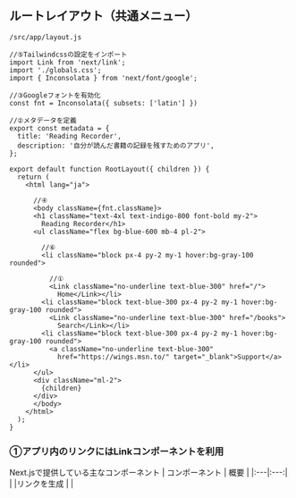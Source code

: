 ## ルートレイアウト（共通メニュー）
```
/src/app/layout.js

//⑤Tailwindcssの設定をインポート
import Link from 'next/link';
import './globals.css';
import { Inconsolata } from 'next/font/google';

//③Googleフォントを有効化
const fnt = Inconsolata({ subsets: ['latin'] })

//②メタデータを定義
export const metadata = {
  title: 'Reading Recorder',
  description: '自分が読んだ書籍の記録を残すためのアプリ',
};

export default function RootLayout({ children }) {
  return (
    <html lang="ja">

      //④
      <body className={fnt.className}>
      <h1 className="text-4xl text-indigo-800 font-bold my-2">
        Reading Recorder</h1>
      <ul className="flex bg-blue-600 mb-4 pl-2">

        //⑥
        <li className="block px-4 py-2 my-1 hover:bg-gray-100 rounded">

          //①
          <Link className="no-underline text-blue-300" href="/">
            Home</Link></li>
        <li className="block text-blue-300 px-4 py-2 my-1 hover:bg-gray-100 rounded">
          <Link className="no-underline text-blue-300" href="/books">
            Search</Link></li>
        <li className="block text-blue-300 px-4 py-2 my-1 hover:bg-gray-100 rounded">
          <a className="no-underline text-blue-300"
            href="https://wings.msn.to/" target="_blank">Support</a></li>
      </ul>
      <div className="ml-2">
        {children}
      </div>
      </body>
    </html>
  );
}
```
### ①アプリ内のリンクにはLinkコンポーネントを利用
Next.jsで提供している主なコンポーネント
| コンポーネント | 概要 |
|:---|:---:|
|<Link> |リンクを生成 |
|<Script> |スクリプトのロード |
|<Image> |画像の表示 |

### ②メタデータを設定する
レイアウト（layout.js）、ページ（page.js）でメタデータを定義すると、個々のページに適切なヘッダー（`<title>`、`<meta>`）を埋め込める

### ③〜④フォントファイルを適用する
略

### ⑤〜⑥TailwindCssによるスタイルを適用
略

## 書籍情報の表示
```
/src/components/BookDetails.js
import Image from 'next/image';

export default function BookDetails({ index, book }) {
  return (
  <div className="flex w-full mb-4">
    <div>

      //①書影を表示
      <Image src={book.image} alt="" width={140} height={180} />
    </div>
    <div>

      //書籍情報をリスト表示
      <ul className="list-none text-black ml-4">
        <li>{index && index + '.'}</li>
        <li>{book.title}（{book.price}円）</li>
        <li>{book.author}</li>
        <li>{book.publisher}刊</li>
        <li>{book.published} 発売</li>
      </ul>
    </div>
  </div>
  );
}
```
```
/src/components/LinkedBookDetails.js
import Link from 'next/link';
import BookDetails from './BookDetails';

export default function LinkedBookDetails({ index, book }) {

    //BookDetailsコンポーネントにリンクを付与
    return (
    <Link href={`/edit/${book.id}`}>
        <div className="hover:bg-green-50">
            <BookDetails index={index} book={book} />
        </div>
    </Link>
    );
}
```
### ①書影を表示(`<Image>`)
#### (1)画像のフォーマット／サイズを内部的に最適化
- サーバーサイドで、ブラウザー側がサポートする画像形式を判断して適切な画像形式に変換してくれる
- height/widthに応じて画面をリサイズしてくれる（ダウンロードサイズを抑えられる）

#### (2)遅延ロードへの対応
遅延ロードとは：
- 現在表示している画面の画像のみロードして、以降はスクロールに応じて順にロードしていく仕組み
- ページ起動時のロード処理の負荷を軽減できる

#### (3)画像データのキャッシュも自動で管理
/.next/cache/imagesフォルダー配下にキャッシュされる

## レビュー情報の一覧表示
